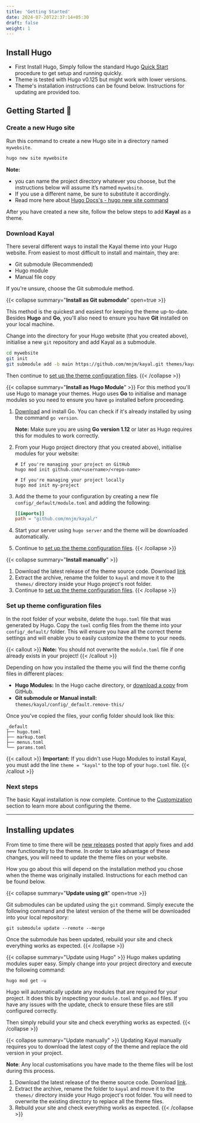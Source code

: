```yaml
---
title: 'Getting Started'
date: 2024-07-20T22:37:14+05:30
draft: false
weight: 1
---
```


## Install Hugo

- First Install Hugo, Simply follow the standard Hugo [Quick Start](https://gohugo.io/getting-started/quick-start/) procedure to get setup and running quickly.
- Theme is tested with Hugo v0.125 but might work with lower versions.
- Theme's installation instructions can be found below. Instructions for updating are provided too.

## Getting Started 🚀

### Create a new Hugo site

Run this command to create a new Hugo site in a directory named `mywebsite`.
```bash
hugo new site mywebsite
```
**Note:**
- you can name the project directory whatever you choose, but the instructions below will assume it’s named `mywebsite`.
- If you use a different name, be sure to substitute it accordingly.
- Read more here about [Hugo Docs's - hugo new site command](https://gohugo.io/commands/hugo_new_site/#synopsis)

After you have created a new site, follow the below steps to add **Kayal** as a theme.

### Download Kayal

There several different ways to install the Kayal theme into your Hugo website. From easiest to most difficult to install and maintain, they are:

- Git submodule (Recommended)
- Hugo module
- Manual file copy

If you're unsure, choose the Git submodule method.

{{< collapse summary="<b>Install as Git submodule</b>" open=true >}}

This method is the quickest and easiest for keeping the theme up-to-date. Besides **Hugo** and **Go**, you'll also need to ensure you have **Git** installed on your local machine.

Change into the directory for your Hugo website (that you created above), initialise a new `git` repository and add Kayal as a submodule.

```bash
cd mywebsite
git init
git submodule add -b main https://github.com/mnjm/kayal.git themes/kayal
```

Then continue to [set up the theme configuration files](#set-up-theme-configuration-files).
{{< /collapse >}}

{{< collapse summary="<b>Install as Hugo Module</b>" >}}
For this method you'll use Hugo to manage your themes. Hugo uses **Go** to initialise and manage modules so you need to ensure you have `go` installed before proceeding.

1. [Download](https://golang.org/dl/) and install Go. You can check if it's already installed by using the command `go version`.

   **Note:** Make sure you are using **Go version 1.12** or later as Hugo requires this for modules to work correctly.

2. From your Hugo project directory (that you created above), initialise modules for your website:

   ```shell
   # If you're managing your project on GitHub
   hugo mod init github.com/<username>/<repo-name>

   # If you're managing your project locally
   hugo mod init my-project
   ```

3. Add the theme to your configuration by creating a new file `config/_default/module.toml` and adding the following:

   ```toml
   [[imports]]
   path = "github.com/mnjm/kayal/"
   ```

4. Start your server using `hugo server` and the theme will be downloaded automatically.
5. Continue to [set up the theme configuration files](#set-up-theme-configuration-files).
{{< /collapse >}}

{{< collapse summary="<b>Install manually</b>" >}}

1. Download the latest release of the theme source code. Download [link](https://github.com/mnjm/kayal/releases/latest)
2. Extract the archive, rename the folder to `kayal` and move it to the `themes/` directory inside your Hugo project's root folder.
3. Continue to [set up the theme configuration files](#set-up-theme-configuration-files).
{{< /collapse >}}

### Set up theme configuration files

In the root folder of your website, delete the `hugo.toml` file that was generated by Hugo. Copy the `toml` config files from the theme into your `config/_default/` folder. This will ensure you have all the correct theme settings and will enable you to easily customize the theme to your needs.

{{< callout >}}
**Note:** You should not overwrite the `module.toml` file if one already exists in your project!
{{< /callout >}}

Depending on how you installed the theme you will find the theme config files in different places:

- **Hugo Modules:** In the Hugo cache directory, or [download a copy](https://github.com/mnjm/kayal/tree/main/config/_default.remove-this) from GitHub.
- **Git submodule or Manual install:** `themes/kayal/config/_default.remove-this/`

Once you've copied the files, your config folder should look like this:

```text
_default
├── hugo.toml
├── markup.toml
├── menus.toml
└── params.toml
```

{{< callout >}}
**Important:** If you didn't use Hugo Modules to install Kayal, you must add the line `theme = "kayal"` to the top of your `hugo.toml` file.
{{< /callout >}}

### Next steps

The basic Kayal installation is now complete. Continue to the [Customization](TODO) section to learn more about configuring the theme.

---

## Installing updates

From time to time there will be [new releases](https://github.com/mnjm/kayal/releases) posted that apply fixes and add new functionality to the theme. In order to take advantage of these changes, you will need to update the theme files on your website.

How you go about this will depend on the installation method you chose when the theme was originally installed. Instructions for each method can be found below.

{{< collapse summary="<b>Update using git</b>" open=true >}}

Git submodules can be updated using the `git` command. Simply execute the following command and the latest version of the theme will be downloaded into your local repository:

```shell
git submodule update --remote --merge
```

Once the submodule has been updated, rebuild your site and check everything works as expected.
{{< /collapse >}}

{{< collapse summary="Update using Hugo" >}}
Hugo makes updating modules super easy. Simply change into your project directory and execute the following command:

```shell
hugo mod get -u
```

Hugo will automatically update any modules that are required for your project. It does this by inspecting your `module.toml` and `go.mod` files. If you have any issues with the update, check to ensure these files are still configured correctly.

Then simply rebuild your site and check everything works as expected.
{{< /collapse >}}

{{< collapse summary="Update manually" >}}
Updating Kayal manually requires you to download the latest copy of the theme and replace the old version in your project.

**Note**: Any local customisations you have made to the theme files will be lost during this process.

1. Download the latest release of the theme source code. Download [link](https://github.com/mnjm/kayal/releases/latest).
2. Extract the archive, rename the folder to `kayal` and move it to the `themes/` directory inside your Hugo project's root folder. You will need to overwrite the existing directory to replace all the theme files.
3. Rebuild your site and check everything works as expected.
{{< /collapse >}}
